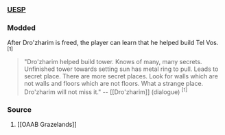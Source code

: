 ### [UESP](https://en.uesp.net/wiki/Morrowind:Tel_Vos#Dro.27zharim)
### Modded
After Dro'zharim is freed, the player can learn that he helped build Tel Vos. <sup>[1]</sup>

> "Dro'zharim helped build tower. Knows of many, many secrets. Unfinished tower towards setting sun has metal ring to pull. Leads to secret place. There are more secret places. Look for walls which are not walls and floors which are not floors. What a strange place. Dro'zharim will not miss it."
> -- [[Dro'zharim]] (dialogue) <sup>[1]</sup>
### Source
1. [[OAAB Grazelands]]
